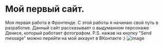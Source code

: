 # Мой первый сайт.
Моя первая работа в Фронтенде. 
С этой работы я начинаю свой путь в разработке. 
Данный сайт рассказывает о выдуманном персонаже Денисе, который работает фотографом. 
P.S. нажав на кнопку "Send message" можно перейти на мой аккаунт в ВКонтакте :)
![image](https://user-images.githubusercontent.com/106984610/236442672-d16e6f60-1424-49de-acaf-a8f60012a2b3.png)
